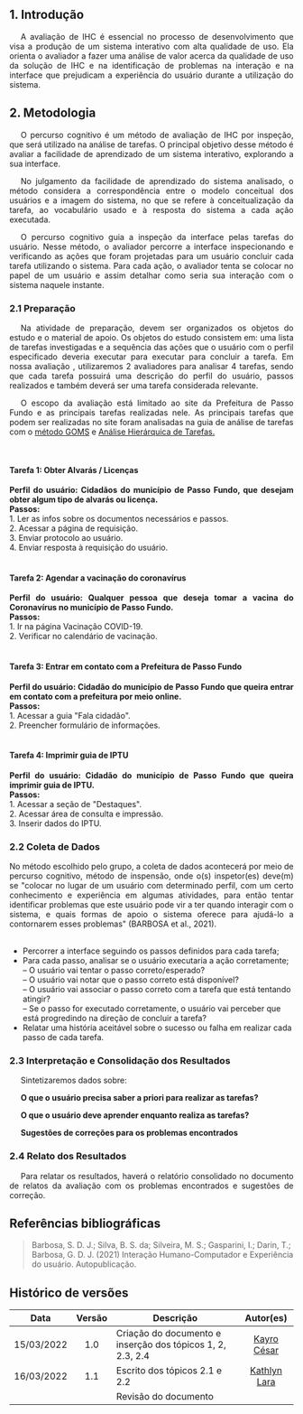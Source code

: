 ## 1. Introdução

<p style="text-indent: 20px; text-align: justify">
A avaliação de IHC é essencial no processo de desenvolvimento que visa a produção de um sistema interativo com alta qualidade de uso. Ela orienta o avaliador a fazer uma análise de valor acerca da qualidade de uso da solução de IHC e na identificação de problemas na interação e na interface que prejudicam a experiência  do usuário durante a utilização do sistema. 
</p>

## 2. Metodologia 

<p style="text-indent: 20px; text-align: justify">
    O percurso cognitivo é um método de  avaliação de IHC por inspeção, que será utilizado na análise de tarefas. O principal objetivo desse método é  avaliar a facilidade de aprendizado de um sistema interativo, explorando a sua interface.
</p>

<p style="text-indent: 20px; text-align: justify">
    No julgamento da facilidade de aprendizado do sistema analisado, o método considera a correspondência entre o modelo conceitual dos usuários e a imagem do sistema, no que se refere à conceitualização da tarefa, ao vocabulário usado e à resposta do sistema a cada ação executada.
</p>

<p style="text-indent: 20px; text-align: justify">
    O percurso cognitivo guia a inspeção da interface pelas tarefas do usuário. Nesse método, o avaliador percorre a interface inspecionando e verificando as ações que foram projetadas para um usuário concluir cada tarefa utilizando o sistema. Para cada ação, o avaliador tenta se colocar no papel de um usuário e assim detalhar como seria sua interação com o sistema naquele instante.
</p>

### 2.1 Preparação 

<p style="text-indent: 20px; text-align: justify">
    Na atividade de preparação, devem ser organizados os objetos do estudo e  o material de apoio. Os objetos do estudo consistem em: uma lista de tarefas investigadas e a sequência das ações que  o usuário com o perfil especificado deveria executar para executar para concluir a tarefa. Em nossa avaliação , utilizaremos 2 avaliadores para analisar 4 tarefas, sendo que cada tarefa possuirá uma descrição do perfil do usuário, passos realizados e também deverá ser uma tarefa considerada relevante.  
</p>

<p style="text-indent: 20px; text-align: justify">
O escopo da avaliação está limitado ao site da Prefeitura de Passo Fundo e as principais tarefas realizadas nele. As principais tarefas que podem ser realizadas no site foram analisadas na guia de análise de tarefas com o <a href="https://interacao-humano-computador.github.io/2021.2-Prefeitura-de-Passo-Fundo/AnaliseRequisitos/AnaliseTarefas/goms/">método GOMS</a> e <a href="https://interacao-humano-computador.github.io/2021.2-Prefeitura-de-Passo-Fundo/AnaliseRequisitos/AnaliseTarefas/hta/">Análise Hierárquica de Tarefas.
</a> 
</p>

<br>

#### Tarefa 1: Obter Alvarás / Licenças

<div style="text-align: justify"><b>Perfil do usuário: Cidadãos do município de Passo Fundo,  que desejam obter algum tipo de alvarás ou licença.</b><br>
<b>Passos:</b><br>
1. Ler as infos sobre os documentos necessários e passos. <br>
2. Acessar a página de requisição. <br>
3. Enviar protocolo ao usuário. <br>
4. Enviar resposta à requisição do usuário. <br> </div>
<br>

#### Tarefa 2: Agendar a vacinação do coronavírus

<div style="text-align: justify"><b>Perfil do usuário: Qualquer pessoa que deseja tomar a vacina do Coronavírus no município de Passo Fundo.</b><br>
<b>Passos:</b><br>
1. Ir na página Vacinação COVID-19. <br>
2. Verificar no calendário de vacinação. <br> </div>
<br>

#### Tarefa 3:  Entrar em contato com a Prefeitura de Passo Fundo

<div style="text-align: justify"><b>Perfil do usuário: Cidadão do município de Passo Fundo que queira entrar em contato com a prefeitura por meio online.</b><br>
<b>Passos:</b><br>
1. Acessar a guia "Fala cidadão". <br>
2. Preencher formulário de informações. <br> </div>
<br>


#### Tarefa 4: Imprimir guia de IPTU
    
<div style="text-align: justify"><b>Perfil do usuário: Cidadão do município de Passo Fundo que queira imprimir guia de IPTU.</b><br>
<b>Passos:</b><br>
1. Acessar a seção de "Destaques". <br>
2. Acessar área de consulta e impressão. <br>
3. Inserir dados do IPTU. <br> </div>


### 2.2 Coleta de Dados

<div style="text-align: justify">No método escolhido pelo grupo, a coleta de dados acontecerá por meio de percurso cognitivo, método de inspensão, onde o(s) inspetor(es) deve(m) se "colocar no lugar de um usuário com determinado perfil, com um certo conhecimento e experiência em algumas atividades, para então tentar identificar problemas que este usuário pode vir a ter quando interagir com o sistema, e quais formas de apoio o sistema oferece para ajudá-lo a contornarem esses problemas" (BARBOSA et al., 2021).</div><br>

- Percorrer a interface seguindo os passos definidos para cada tarefa;
- Para cada passo, analisar se o usuário executaria a ação corretamente;
    <br>– O usuário vai tentar o passo correto/esperado? <br>
    – O usuário vai notar que o passo correto está disponível? <br>
    – O usuário vai associar o passo correto com a tarefa que está tentando atingir? <br>
    – Se o passo for executado corretamente, o usuário vai perceber que está progredindo na direção de concluir a tarefa? <br>
- Relatar uma história aceitável sobre o sucesso ou falha em realizar cada passo de cada tarefa.

### 2.3 Interpretação e Consolidação dos Resultados 
<p style="text-indent: 20px; text-align: justify">
 Sintetizaremos dados sobre:
</p>
<p style="text-indent: 20px; text-align: justify">
<b>O que o usuário precisa saber a priori para realizar as tarefas? </b>
</p>
<p style="text-indent: 20px; text-align: justify">
<b>O que o usuário deve aprender enquanto realiza as tarefas?</b>
</p>
<p style="text-indent: 20px; text-align: justify">
<b>Sugestões de correções para os problemas encontrados</b>
</p>
         

### 2.4 Relato dos Resultados  

<p style="text-indent: 20px; text-align: justify">Para relatar os resultados, haverá o  relatório consolidado no documento de relatos da avaliação com os problemas encontrados e sugestões de correção.</p>

## Referências bibliográficas

> Barbosa, S. D. J.; Silva, B. S. da; Silveira, M. S.; Gasparini, I.; Darin, T.; Barbosa, G. D. J. (2021) Interação Humano-Computador e Experiência do usuário. Autopublicação.

## Histórico de versões

 | **Data**   | **Versão** | **Descrição**                            |                **Autor(es)**                 |
 | ---------- | :--------: | ---------------------------------------- | :------------------------------------------: |
 | 15/03/2022  | 1.0  | Criação do documento e inserção dos tópicos  1, 2, 2.3, 2.4   |        [Kayro César](https://github.com/kayrocesar)         |
 | 16/03/2022  | 1.1  | Escrito dos tópicos 2.1 e 2.2 | [Kathlyn Lara](https://github.com/klmurussi)         |
 |  |         |    Revisão do documento   |        [](https://github.com/)         |

